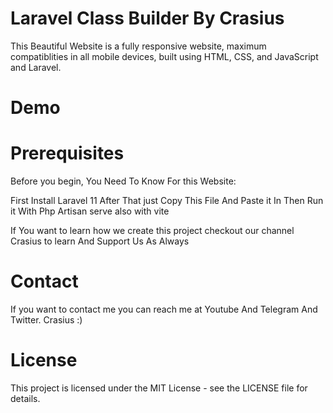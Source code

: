 


<h1>Laravel Class Builder By Crasius</h1>

This Beautiful Website is a fully responsive website, maximum compatiblities in all mobile devices, built using HTML, CSS, and JavaScript and Laravel.

<h1>Demo</h1>




<h1>Prerequisites</h1>
Before you begin, You Need To Know For this Website:

First Install Laravel 11 After That just Copy This File And Paste it In Then Run it With 
Php Artisan serve also with vite

If You want to learn how we create this project checkout our channel Crasius 
to learn And Support Us As Always

<h1>Contact</h1>
If you want to contact me you can reach me at Youtube And Telegram And Twitter.
Crasius :)

<h1>License</h1>
This project is licensed under the MIT License - see the LICENSE file for details.
